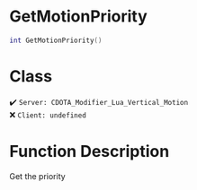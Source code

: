 # GetMotionPriority
```lua
int GetMotionPriority()
```
# Class
✔️ `Server: CDOTA_Modifier_Lua_Vertical_Motion`  
❌ `Client: undefined`  

# Function Description
Get the priority
